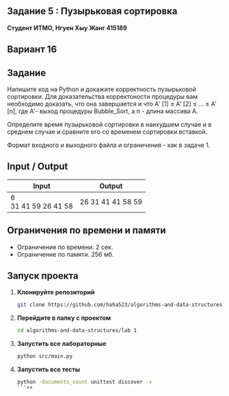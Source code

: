 ##  Задание 5 : Пузырьковая сортировка 


**Студент ИТМО,  Нгуен Хыу Жанг  415189**  

## Вариант 16

## Задание

Напишите код на Python и докажите корректность пузырьковой сортировки. Для доказательства корректоности процедуры вам необходимо доказать, что
она завершается и что A′
[1] ≤ A′
[2] ≤ ... ≤ A′
[n], где A′- выход процедуры Bubble_Sort, a n - длина массива A.

Определите время пузырьковой сортировки в наихудшем случае и в среднем
случае и сравните его со временем сортировки вставкой.

Формат входного и выходного файла и ограничения - как в задаче 1.



## Input / Output 

| Input                         |  Output              |
|-------------------------------|----------------------|
| 6<br/>31 41 59 26 41 58       | 26 31 41 41 58 59    |


## Ограничения по времени и памяти

- Ограничение по времени. 2 сек.
- Ограничение по памяти. 256 мб.


## Запуск проекта
1. **Клонируйте репозиторий**
   ```bash
   git clone https://github.com/haha523/algorithms-and-data-structures.git
   ```
2. **Перейдите в папку с проектом**
   ```bash
   cd algorithms-and-data-structures/lab 1
   ```
3. **Запустить все лабораторные**
    ```bash
   python src/main.py
   ```
4. **Запустить все тесты**
    ```bash
   python -documents_count unittest discover -v
   ```**
